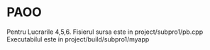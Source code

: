 # PAOO

Pentru Lucrarile 4,5,6. Fisierul sursa este in project/subpro1/pb.cpp  
Executabilul este in project/build/subpro1/myapp
